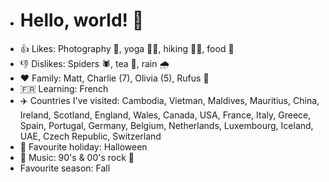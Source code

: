 - # Hello, world! 👋
- 👍 Likes: Photography 📸, yoga 🧘‍♀️, hiking 🚶‍♀️, food 🍕
- 👎 Dislikes: Spiders 🕷️, tea 🍵, rain 🌧️
- ❤️ Family: Matt, Charlie (7), Olivia (5), Rufus 🐶
- 🇫🇷 Learning: French
- ✈️ Countries I've visited: Cambodia, Vietman, Maldives, Mauritius, China, Ireland, Scotland, England, Wales, Canada, USA, France, Italy,     Greece, Spain, Portugal, Germany, Belgium, Netherlands, Luxembourg, Iceland, UAE, Czech Republic, Switzerland
- 🎃 Favourite holiday: Halloween
- 🎵 Music: 90's & 00's rock 🤘
- Favourite season: Fall 
<!---
LaurenHollamby/LaurenHollamby is a ✨ special ✨ repository because its `README.md` (this file) appears on your GitHub profile.
You can click the Preview link to take a look at your changes.
--->
